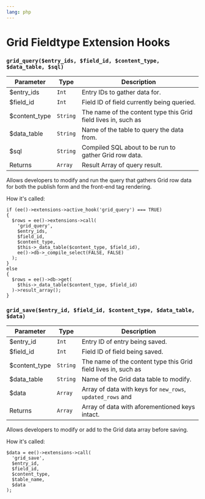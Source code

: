 ```yaml
---
lang: php
---
```


<!--
    This source file is part of the open source project
    ExpressionEngine User Guide (https://github.com/ExpressionEngine/ExpressionEngine-User-Guide)

    @link      https://expressionengine.com/
    @copyright Copyright (c) 2003-2019, EllisLab Corp. (https://ellislab.com)
    @license   https://expressionengine.com/license Licensed under Apache License, Version 2.0
-->

# Grid Fieldtype Extension Hooks

### `grid_query($entry_ids, $field_id, $content_type, $data_table, $sql)`

| Parameter      | Type     | Description                                                    |
| -------------- | -------- | -------------------------------------------------------------- |
| \$entry_ids    | `Int`    | Entry IDs to gather data for.                                  |
| \$field_id     | `Int`    | Field ID of field currently being queried.                     |
| \$content_type | `String` | The name of the content type this Grid field lives in, such as |
| \$data_table   | `String` | Name of the table to query the data from.                      |
| \$sql          | `String` | Compiled SQL about to be run to gather Grid row data.          |
| Returns        | `Array`  | Result Array of query result.                                  |

Allows developers to modify and run the query that gathers Grid row data for both the publish form and the front-end tag rendering.

How it's called:

    if (ee()->extensions->active_hook('grid_query') === TRUE)
    {
      $rows = ee()->extensions->call(
        'grid_query',
        $entry_ids,
        $field_id,
        $content_type,
        $this->_data_table($content_type, $field_id),
        ee()->db->_compile_select(FALSE, FALSE)
      );
    }
    else
    {
      $rows = ee()->db->get(
        $this->_data_table($content_type, $field_id)
      )->result_array();
    }

### `grid_save($entry_id, $field_id, $content_type, $data_table, $data)`

| Parameter      | Type     | Description                                                    |
| -------------- | -------- | -------------------------------------------------------------- |
| \$entry_id     | `Int`    | Entry ID of entry being saved.                                 |
| \$field_id     | `Int`    | Field ID of field being saved.                                 |
| \$content_type | `String` | The name of the content type this Grid field lives in, such as |
| \$data_table   | `String` | Name of the Grid data table to modify.                         |
| \$data         | `Array`  | Array of data with keys for `new_rows`, `updated_rows` and     |
| Returns        | `Array`  | Array of data with aforementioned keys intact.                 |

Allows developers to modify or add to the Grid data array before saving.

How it's called:

    $data = ee()->extensions->call(
      'grid_save',
      $entry_id,
      $field_id,
      $content_type,
      $table_name,
      $data
    );
